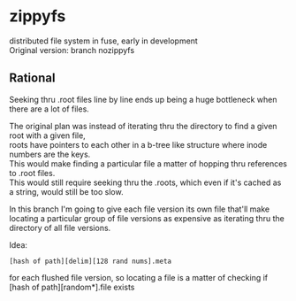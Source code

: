 # zippyfs
distributed file system in fuse, early in development    
Original version: branch nozippyfs

## Rational
Seeking thru .root files line by line ends up being a huge bottleneck when there are a lot of files.

The original plan was instead of iterating thru the directory to find a given root with a given file,  
roots have pointers to each other in a b-tree like structure where inode numbers are the keys.  
This would make finding a particular file a matter of hopping thru references to .root files.  
This would still require seeking thru the .roots, which even if it's cached as a string, would still be too slow.  


In this branch I'm going to give each file version its own file that'll make locating a particular group of file versions
as expensive as iterating thru the directory of all file versions.

Idea:
```
[hash of path][delim][128 rand nums].meta
```
for each flushed file version, so locating a file is a matter of checking if [hash of path][random*].file exists  



 
 

